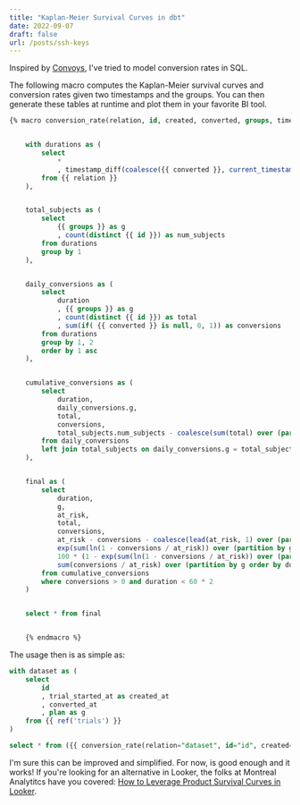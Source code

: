 ```yaml
---
title: "Kaplan-Meier Survival Curves in dbt"
date: 2022-09-07
draft: false
url: /posts/ssh-keys
---
```


Inspired by [Convoys](https://better.engineering/convoys/), I've tried to model conversion rates in SQL.

The following macro computes the Kaplan-Meier survival curves and conversion rates given two timestamps and the groups. You can then generate these tables at runtime and plot them in your favorite BI tool.

```sql
{% macro conversion_rate(relation, id, created, converted, groups, time_unit="minute") %}


	with durations as (
	    select
	        *
	        , timestamp_diff(coalesce({{ converted }}, current_timestamp()), {{ created }}, {{ time_unit }}) as duration
	    from {{ relation }}
	),


	total_subjects as (
	    select
	        {{ groups }} as g
	        , count(distinct {{ id }}) as num_subjects
	    from durations
	    group by 1
	),


	daily_conversions as (
	    select
	        duration
	        , {{ groups }} as g
	        , count(distinct {{ id }}) as total
	        , sum(if( {{ converted }} is null, 0, 1)) as conversions
	    from durations
	    group by 1, 2
	    order by 1 asc
	),


	cumulative_conversions as (
	    select
	        duration,
	        daily_conversions.g,
	        total,
	        conversions,
	        total_subjects.num_subjects - coalesce(sum(total) over (partition by daily_conversions.g order by duration asc rows between unbounded preceding and 1 preceding), 0) as at_risk
	    from daily_conversions
	    left join total_subjects on daily_conversions.g = total_subjects.g
	),


	final as (
	    select
	        duration,
	        g,
	        at_risk,
	        total,
	        conversions,
	        at_risk - conversions - coalesce(lead(at_risk, 1) over (partition by g order by duration asc), 0) as censored,
	        exp(sum(ln(1 - conversions / at_risk)) over (partition by g order by duration asc rows between unbounded preceding and current row)) as survival_proba,
	        100 * (1 - exp(sum(ln(1 - conversions / at_risk)) over (partition by g order by duration asc rows between unbounded preceding and current row))) as conversion_pct,
	        sum(conversions / at_risk) over (partition by g order by duration asc rows between unbounded preceding and current row) as cumulative_hazard
	    from cumulative_conversions
	    where conversions > 0 and duration < 60 * 2
	)


	select * from final


	{% endmacro %}
```

The usage then is as simple as:

```sql
with dataset as (
    select
        id
        , trial_started_at as created_at
        , converted_at
        , plan as g
    from {{ ref('trials') }}
)

select * from ({{ conversion_rate(relation="dataset", id="id", created="created_at", converted="converted_at", groups="g", time_unit="minute")}})
```

I'm sure this can be improved and simplified. For now, is good enough and it works! If you're looking for an alternative in Looker, the folks at Montreal Analytitcs have you covered: [How to Leverage Product Survival Curves in Looker](https://blog.montrealanalytics.com/how-to-leverage-product-survival-curves-in-looker-9a31663d4ae6).
